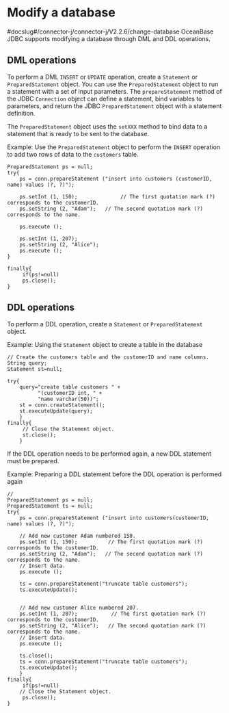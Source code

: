 Modify a database 
======================================
#docslug#/connector-j/connector-j/V2.2.6/change-database
OceanBase JDBC supports modifying a database through DML and DDL operations. 

DML operations 
--------------------------------

To perform a DML `INSERT` or `UPDATE` operation, create a `Statement` or `PreparedStatement` object. You can use the `PreparedStatement` object to run a statement with a set of input parameters. The `prepareStatement` method of the JDBC `Connection` object can define a statement, bind variables to parameters, and return the JDBC `PreparedStatement` object with a statement definition. 

The `PreparedStatement` object uses the `setXXX` method to bind data to a statement that is ready to be sent to the database. 

Example: Use the `PreparedStatement` object to perform the `INSERT` operation to add two rows of data to the `customers` table. 

```unknow
PreparedStatement ps = null;
try{
    ps = conn.prepareStatement ("insert into customers (customerID, name) values (?, ?)");

    ps.setInt (1, 150);              // The first quotation mark (?) corresponds to the customerID.
    ps.setString (2, "Adam");   // The second quotation mark (?) corresponds to the name.

    ps.execute ();

    ps.setInt (1, 207);           
    ps.setString (2, "Alice");   
    ps.execute ();
}

finally{
     if(ps!=null)
     ps.close();
}
```



DDL operations 
--------------------------------

To perform a DDL operation, create a `Statement` or `PreparedStatement` object. 

Example: Using the `Statement` object to create a table in the database 

```unknow
// Create the customers table and the customerID and name columns.
String query;
Statement st=null;

try{
    query="create table customers " +
          "(customerID int, " +
          "name varchar(50))";
    st = conn.createStatement();
    st.executeUpdate(query);
    }
finally{
     // Close the Statement object.
     st.close();
    }
```



If the DDL operation needs to be performed again, a new DDL statement must be prepared. 

Example: Preparing a DDL statement before the DDL operation is performed again 

```unknow
//
PreparedStatement ps = null;
PreparedStatement ts = null;
try{
    ps = conn.prepareStatement ("insert into customers(customerID, name) values (?, ?)");
 
    // Add new customer Adam numbered 150.
    ps.setInt (1, 150);          // The first quotation mark (?) corresponds to the customerID.
    ps.setString (2, "Adam");   // The second quotation mark (?) corresponds to the name.
    // Insert data.
    ps.execute ();
    
    ts = conn.prepareStatement("truncate table customers"); 
    ts.executeUpdate();
 
 
    // Add new customer Alice numbered 207.
    ps.setInt (1, 207);           // The first quotation mark (?) corresponds to the customerID.
    ps.setString (2, "Alice");   // The second quotation mark (?) corresponds to the name.
    // Insert data.
    ps.execute ();
 
    ts.close();
    ts = conn.prepareStatement("truncate table customers"); 
    ts.executeUpdate();
    }
finally{
     if(ps!=null)
    // Close the Statement object.
     ps.close();
}
```



